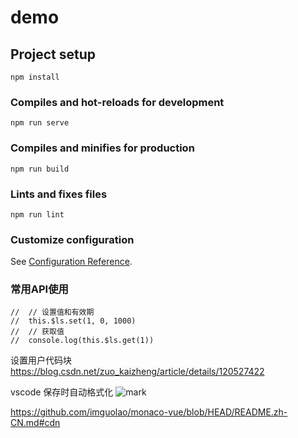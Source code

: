 # demo

## Project setup
```
npm install
```

### Compiles and hot-reloads for development
```
npm run serve
```

### Compiles and minifies for production
```
npm run build
```

### Lints and fixes files
```
npm run lint
```

### Customize configuration
See [Configuration Reference](https://cli.vuejs.org/config/).

### 常用API使用
    //  // 设置值和有效期
    //  this.$ls.set(1, 0, 1000)
    //  // 获取值
    //  console.log(this.$ls.get(1))


设置用户代码块
https://blog.csdn.net/zuo_kaizheng/article/details/120527422

vscode 保存时自动格式化
![mark](http://upload.i20forever.cn/blog/20220706/PrH8KnWJL3qm.png?imageslim)

https://github.com/imguolao/monaco-vue/blob/HEAD/README.zh-CN.md#cdn
